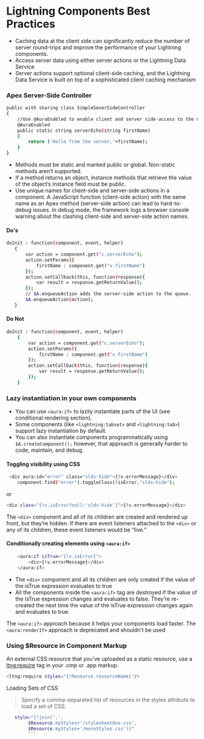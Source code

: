 # Lightning Components Best Practices
*	Caching data at the client side can significantly reduce the number of server round-trips and improve the performance of your Lightning components.
*	Access server data using either server actions or the Lightning Data Service
*	Server actions support optional client-side caching, and the Lightning Data Service is built on top of a sophisticated client caching mechanism
### Apex Server-Side Controller
```sh
public with sharing class SimpleSeverSideController 
{
	//Use @AuraEnabled to enable client and server side-access to the method
	@AuraEnabled
    public static string serverEcho(string firstName)
    {
        return ('Hello from the server,'+firstName);
    }
}
```
*	Methods must be static and marked public or global. Non-static methods aren’t supported.
*	If a method returns an object, instance methods that retrieve the value of the object’s instance field must be public.
*	Use unique names for client-side and server-side actions in a component. A JavaScript function (client-side action) with the same name as an Apex method (server-side action) can lead to hard-to-debug issues. In debug mode, the framework logs a browser console warning about the clashing client-side and server-side action names.
#### Do's
 ```sh
doInit : function(component, event, helper) 
    {
		var action = component.get("c.serverEcho");
		action.setParams({ 
            firstName : component.get("v.firstName") 
        });
		action.setCallback(this, function(response){
            var result = response.getReturnValue();
        });
        // $A.enqueueAction adds the server-side action to the queue.
		$A.enqueueAction(action);
	}
```
#### Do Not
```sh
doInit : function(component, event, helper) 
    {
		var action = component.get("c.serverEcho");
		action.setParams({ 
            firstName : component.get("v.firstName") 
        });
		action.setCallback(this, function(response){
            var result = response.getReturnValue();
        });
    }
```
### Lazy instantiation in your own components
*	You can use ```<aura:if>``` to lazily instantiate parts of the UI (see conditional rendering section).
*	Some components (like ```<lightning:tabset>``` and ```<lightning:tab>```) support lazy instantiation by default.
*	You can also instantiate components programmatically using  ```$A.createComponent();``` however, that approach is generally harder to code, maintain, and debug.
#### Toggling visibility using CSS
```sh
 <div aura:id="error" class="slds-hide">{!v.errorMessage}</div>
    component.find("error").toggleClass(!isError,"slds-hide");
```
or
```sh
<div class="{!v.isError?null:'slds-hide'}">{!v.errorMessage}</div>
```
The ```<div>``` component and all of its children are created and rendered up front, but they’re hidden. If there are event listeners attached to the ```<div>``` or any of its children, these event listeners would be “live.”
#### Conditionally creating elements using ```<aura:if>```
```sh
    <aura:if isTrue="{!v.isError}">
        <div>{!v.errorMessage}</div>
    </aura:if>
```
*	The ```<div>``` component and all its children are only created if the value of the isTrue expression evaluates to true
*	All the components inside the ```<aura:if>``` tag are destroyed if the value of the isTrue expression changes and evaluates to false. They’re re-created the next time the value of the isTrue expression changes again and evaluates to true.

The ```<aura:if>``` approach because it helps your components load faster.
The ```<aura:renderIf>``` approach is deprecated and shouldn’t be used
### Using $Resource in Component Markup
An external CSS resource that you’ve uploaded as a static resource, use a <ltng:require> tag in your .cmp or .app markup.
```sh 
<ltng:require styles="{!Resource.resourceName}"/>
```
Loading Sets of CSS
> Specify a comma-separated list of resources in the styles attribute to load a set of CSS.

````sh
   style="{!join(',',
    	$Resource.myStyles+'/stylesheetOne.css',
  	    $Resource.myStyles+'/moreStyles.css')}"
  	    ```
